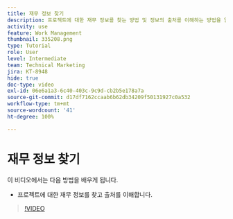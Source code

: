 ```yaml
---
title: 재무 정보 찾기
description: 프로젝트에 대한 재무 정보를 찾는 방법 및 정보의 출처를 이해하는 방법을 알아봅니다.
activity: use
feature: Work Management
thumbnail: 335208.png
type: Tutorial
role: User
level: Intermediate
team: Technical Marketing
jira: KT-8948
hide: true
doc-type: video
exl-id: 06e6a1a3-6c40-403c-9c9d-cb2b5e178a7a
source-git-commit: d17df7162ccaab6b62db34209f50131927c0a532
workflow-type: tm+mt
source-wordcount: '41'
ht-degree: 100%

---
```


# 재무 정보 찾기

이 비디오에서는 다음 방법을 배우게 됩니다.

* 프로젝트에 대한 재무 정보를 찾고 출처를 이해합니다.

>[!VIDEO](https://video.tv.adobe.com/v/335208/?quality=12&learn=on&enablevpops)
